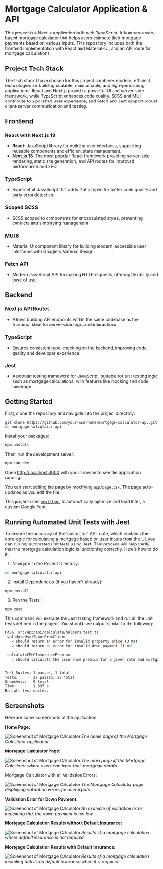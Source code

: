 # Mortgage Calculator Application & API

This project is a Next.js application built with TypeScript. It features a web-based mortgage calculator that helps 
users estimate their mortgage payments based on various inputs. 
This repository includes both the frontend implementation with React and Material-UI, 
and an API route for mortgage calculations.

## Project Tech Stack

The tech stack I have chosen for this project combines modern, efficient technologies for building scalable, maintainable, and high-performing applications.
React and Next.js provide a powerful UI and server-side framework,
while TypeScript enhances code quality. SCSS and MUI contribute to a polished user experience,
and Fetch and Jest support robust client-server communication and testing.

## Frontend

### React with Next.js 13
- **React**: JavaScript library for building user interfaces, supporting reusable components and efficient state management.
- **Next.js 13**: The most popular React framework providing server-side rendering, static site generation, and API routes for improved performance and SEO.

### TypeScript
- Superset of JavaScript that adds static types for better code quality and early error detection.

### Scoped SCSS
- SCSS scoped to components for encapsulated styles, preventing conflicts and simplifying management

### MUI 6
- Material UI component library for building modern, accessible user interfaces with Google's Material Design.

### Fetch API
- Modern JavaScript API for making HTTP requests, offering flexibility and ease of use.

## Backend

### Next.js API Routes
- Allows building API endpoints within the same codebase as the frontend, ideal for server-side logic and interactions.

### TypeScript
- Ensures consistent type-checking on the backend, improving code quality and developer experience.

### Jest
- A popular testing framework for JavaScript, suitable for unit testing logic such as mortgage calculations, with features like mocking and code coverage.

## Getting Started

First, clone the repository and navigate into the project directory:

```bash
git clone https://github.com/your-username/mortgage-calculator-api.git
cd mortgage-calculator-api
```

Install your packages:

```bash
npm install
```

Then, run the development server:

```bash
npm run dev
```

Open [http://localhost:3000](http://localhost:3000) with your browser to see the application running.

You can start editing the page by modifying `app/page.tsx`. The page auto-updates as you edit the file.

This project uses [`next/font`](https://nextjs.org/docs/basic-features/font-optimization) to automatically optimize and load Inter, a custom Google Font.

## Running Automated Unit Tests with Jest
To ensure the accuracy of the 'calculator' API route, which contains the core logic for calculating a mortgage based on user inputs from the UI, 
you can run my automated unit tests using Jest. This process will help verify that the mortgage calculation logic 
is functioning correctly. Here’s how to do it:

1. Navigate to the Project Directory:
```bash
cd mortgage-calculator-api
```

2. Install Dependencies (if you haven’t already):

```bash
npm install
```

3. Run the Tests:

```bash
npm test
```

This command will execute the Jest testing framework and run all the unit tests defined in the project. 
You should see output similar to the following:

```bash
PASS  src/app/api/calculate/helpers.test.ts
 validateUserInputFromClient
   ✓ should return an error for invalid property price (3 ms)
   ✓ should return an error for invalid down payment (1 ms)
   ...
 calculateCMHCInsurancePremium
   ✓ should calculate the insurance premium for a given rate and mortgage amount
   ...

Test Suites: 1 passed, 1 total
Tests:       37 passed, 37 total
Snapshots:   0 total
Time:        1.397 s
Ran all test suites.
```

## Screenshots

Here are some screenshots of the application:

**Home Page:**

![Screenshot of Mortgage Calculator](media/screenshots/screencapture-localhost-3000-2024-09-09-14_18_54.png)
_The home page of the Mortgage Calculator application._

**Mortgage Calculator Page:**

![Screenshot of Mortgage Calculator](media/screenshots/screencapture-localhost-3000-calculator-2024-09-09-14_19_10.png)
_The main page of the Mortgage Calculator where users can input their mortgage details._

Mortgage Calculator with all Validation Errors:

![Screenshot of Mortgage Calculator](media/screenshots/screencapture-localhost-3000-calculator-2024-09-09-14_19_19.png)
_The Mortgage Calculator page displaying validation errors for user inputs._

**Validation Error for Down Payment:**

![Screenshot of Mortgage Calculator](media/screenshots/screencapture-localhost-3000-calculator-2024-09-09-14_20_01.png)
_An example of validation error indicating that the down payment is too low._

**Mortgage Calculation Results without Default Insurance:**

![Screenshot of Mortgage Calculator](media/screenshots/screencapture-localhost-3000-calculator-2024-09-09-14_30_17.png)
_Results of a mortgage calculation where default insurance is not required._

**Mortgage Calculation Results with Default Insurance:**

![Screenshot of Mortgage Calculator](media/screenshots/screencapture-localhost-3000-calculator-2024-09-09-14_30_36.png)
_Results of a mortgage calculation including details on default insurance when it is required._